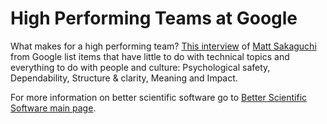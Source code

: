 # High Performing Teams at Google

What makes for a high performing team?  [This interview](https://www.infoq.com/podcasts/matt-sakaguchi-google-performing-teams "High Performing Teams at Google") of [Matt Sakaguchi](https://qconsf.com/sf2016/sf2016/users/matt-sakaguchi.html "Matt Sakaguchi Profile") from Google list items that have little to do with technical topics and everything to do with people and culture: Psychological safety, Dependability, Structure & clarity, Meaning and Impact.

For more information on better scientific software go to [Better Scientific Software main page](http://betterscientificsoftware.info).

<!--- 
Content area:  philosophy
Filters: advice, strategy, team 
--->



